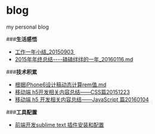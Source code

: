 # blog
my personal blog

###**生活感悟**
- [工作一年小结\_20150903 ][1]
- [2015年年终总结----磕磕绊绊的一年_20160116.md][6]


###**技术积累**
- [根据iPhone6设计稿动态计算rem值.md][4]
- [移动端 h5开发相关内容总结——CSS篇20151223][2]
- [移动端 h5 开发相关内容总结——JavaScript 篇20160104][3]


###**工具配置**
- [前端开发sublime text 插件安装和配置][5]


[1]:    https://github.com/zhiqiang21/blog/blob/master/life/%E5%B7%A5%E4%BD%9C%E4%B8%80%E5%B9%B4%E5%B0%8F%E7%BB%93_20150903.md
[2]:    https://github.com/zhiqiang21/blog/blob/master/technology/%E7%A7%BB%E5%8A%A8%E7%AB%AF%20h5%E5%BC%80%E5%8F%91%E7%9B%B8%E5%85%B3%E5%86%85%E5%AE%B9%E6%80%BB%E7%BB%93%E2%80%94%E2%80%94CSS%E7%AF%8720151223.md
[3]:    https://github.com/zhiqiang21/blog/blob/master/technology/%E7%A7%BB%E5%8A%A8%E7%AB%AF%20h5%20%E5%BC%80%E5%8F%91%E7%9B%B8%E5%85%B3%E5%86%85%E5%AE%B9%E6%80%BB%E7%BB%93%E2%80%94%E2%80%94JavaScript%20%E7%AF%8720160104.md
[4]:    https://github.com/zhiqiang21/blog/blob/master/technology/%E6%A0%B9%E6%8D%AEiPhone6%E8%AE%BE%E8%AE%A1%E7%A8%BF%E5%8A%A8%E6%80%81%E8%AE%A1%E7%AE%97rem%E5%80%BC.md
[5]:    https://github.com/zhiqiang21/MyToolsConfig/blob/master/sublimeconfig/%E5%89%8D%E7%AB%AF%E5%BC%80%E5%8F%91%20sublime%20text%20%E5%B8%B8%E7%94%A8%E6%8F%92%E4%BB%B6%E5%92%8C%E9%85%8D%E7%BD%AE.md
[6]:    https://github.com/zhiqiang21/blog/blob/master/life/2015%E5%B9%B4%E5%B9%B4%E7%BB%88%E6%80%BB%E7%BB%93----%E7%A3%95%E7%A3%95%E7%BB%8A%E7%BB%8A%E7%9A%84%E4%B8%80%E5%B9%B4_20160116.md